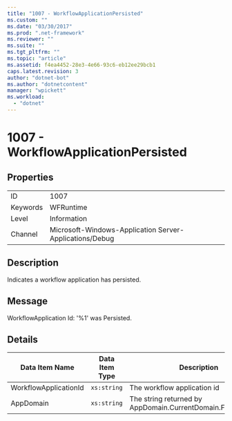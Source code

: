 ```yaml
---
title: "1007 - WorkflowApplicationPersisted"
ms.custom: ""
ms.date: "03/30/2017"
ms.prod: ".net-framework"
ms.reviewer: ""
ms.suite: ""
ms.tgt_pltfrm: ""
ms.topic: "article"
ms.assetid: f4ea4452-28e3-4e66-93c6-eb12ee29bcb1
caps.latest.revision: 3
author: "dotnet-bot"
ms.author: "dotnetcontent"
manager: "wpickett"
ms.workload: 
  - "dotnet"
---
```

# 1007 - WorkflowApplicationPersisted
## Properties  

|||  
|-|-|  
|ID|1007|  
|Keywords|WFRuntime|  
|Level|Information|  
|Channel|Microsoft-Windows-Application Server-Applications/Debug|  

## Description  
 Indicates a workflow application has persisted.  

## Message  
 WorkflowApplication Id: '%1' was Persisted.  

## Details  


|    Data Item Name     | Data Item Type |                         Description                          |
|-----------------------|----------------|--------------------------------------------------------------|
| WorkflowApplicationId |  `xs:string`   |                 The workflow application id                  |
|       AppDomain       |  `xs:string`   | The string returned by AppDomain.CurrentDomain.FriendlyName. |

